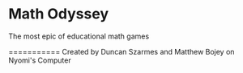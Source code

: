 Math Odyssey
===========
The most epic of educational math games

===========
Created by Duncan Szarmes and Matthew Bojey on Nyomi's Computer